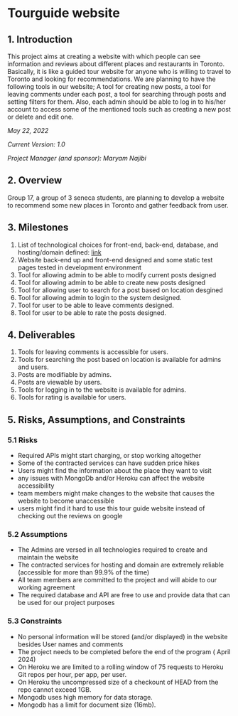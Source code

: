 
# Tourguide website

## 1. Introduction

This project aims at creating a website with which people can see information and reviews about different places and restaurants in Toronto. Basically, it is like a guided tour website for anyone who is willing to travel to Toronto and looking for recommendations. We are planning to have the following tools in our website; A tool for creating new posts, a tool for leaving comments under each post, a tool for searching through posts and setting filters for them. Also, each admin should be able to log in to his/her account to access some of the mentioned tools such as creating a new post or delete and edit one.


*May 22, 2022*

*Current Version: 1.0*

*Project Manager (and sponsor): Maryam Najibi*

## 2. Overview

Group 17, a group of 3 seneca students, are planning to develop a website to recommend some new places in Toronto and gather feedback from user.


## 3. Milestones

1. List of technological choices for front-end, back-end, database, and hosting/domain defined: [link](https://github.com/CAPSTONE-2022-2023/Group_17/blob/main/technical_details.md)
2. Website back-end up and front-end designed and some static test pages tested in development environment
3. Tool for allowing admin to be able to modify current posts designed
4. Tool for allowing admin to be able to create new posts designed
5. Tool for allowing user to search for a post based on location desgined
6. Tool for allowing admin to login to the system  designed.
7. Tool for user to be able to leave comments designed.
8. Tool for user to be able to rate the posts designed. 


## 4. Deliverables

1. Tools for leaving comments is accessible for users.
2. Tools for searching the post based on location is available for admins and users.
3. Posts are modifiable by admins.
4. Posts are viewable by users.
5. Tools for logging in to the website is available for admins.
6. Tools for rating is available for users.

## 5. Risks, Assumptions, and Constraints

### 5.1 Risks

- Required APIs might start charging, or stop working altogether
- Some of the contracted services can have sudden price hikes
- Users might find the information about the place they want to visit
- any issues with MongoDb and/or Heroku can affect the website accessibility
- team members might make changes to the website that causes the website to become unaccessible
- users might find it hard to use this tour guide website instead of checking out the reviews on google

### 5.2 Assumptions

- The Admins are versed in all technologies required to create and maintain the website
- The contracted services for hosting and domain are extremely reliable (accessible for more than 99.9% of the time)
- All team members are committed to the project and will abide to our working agreement
- The required database and API are free to use and provide data that can be used for our project purposes

### 5.3 Constraints

- No personal information will be stored (and/or displayed) in the website besides User names and comments
- The project needs to be completed before the end of the program ( April 2024)
- On Heroku we are limited to a rolling window of 75 requests to Heroku Git repos per hour, per app, per user.
- On Heroku the uncompressed size of a checkount of HEAD from the repo cannot exceed 1GB.
- Mongodb uses high memory for data storage.
- Mongodb has a limit for document size (16mb).
